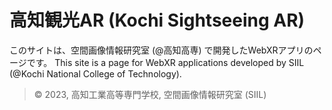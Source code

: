 # 高知観光AR (Kochi Sightseeing AR)

このサイトは、空間画像情報研究室 (@高知高専) で開発したWebXRアプリのページです。
This site is a page for WebXR applications developed by SIIL (@Kochi National College of Technology).

> &copy; 2023, 高知工業高等専門学校, 空間画像情報研究室 (SIIL)
